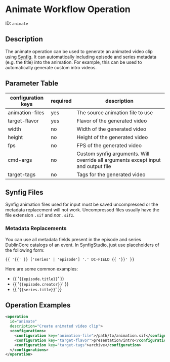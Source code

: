 Animate Workflow Operation
==============================

ID: `animate`

Description
-----------

The animate operation can be used to generate an animated video clip using [Synfig](https://synfig.org). It can
automatically including episode and series metadata (e.g. the title) into the animation. For example, this can be used
to automatically generate custom intro videos.


Parameter Table
---------------

|configuration keys|required|description                                                                      |
|------------------|--------|---------------------------------------------------------------------------------|
|animation-files   |yes     |The source animation file to use                                                 |
|target-flavor     |yes     |Flavor of the generated video                                                    |
|width             |no      |Width of the generated video                                                     |
|height            |no      |Height of the generated video                                                    |
|fps               |no      |FPS of the generated video                                                       |
|cmd-args          |no      |Custom synfig arguments. Will override all arguments except input and output file|
|target-tags       |no      |Tags for the generated video                                                     |


Synfig Files
------------

Synfig animation files used for input must be saved uncompressed or the metadata replacement will not work. Uncompressed
files usually have the file extension `.sif` and *not* `.sifz`.


### Metadata Replacements

You can use all metadata fields present in the episode and series DublinCore catalogs of an event. In SynfigStudio, just
use placeholders of the following form:

    {{ '{{' }} ['series' | 'episode'] '.' DC-FIELD {{ '}}' }}

Here are some common examples:

- {{ '`{{episode.title}}`' }}
- {{ '`{{episode.creator}}`' }}
- {{ '`{{series.title}}`' }}


Operation Examples
------------------

```XML
<operation
  id="animate"
  description="Create animated video clip">
  <configurations>
    <configuration key="animation-file">/path/to/animation.sif</configuration>
    <configuration key="target-flavor">presentation/intro</configuration>
    <configuration key="target-tags">archive</configuration>
  </configurations>
</operation>
```

